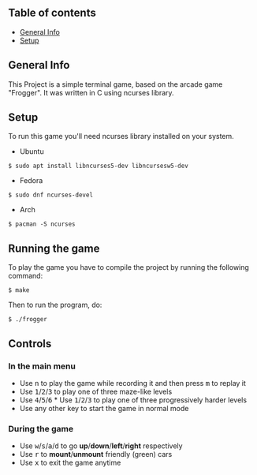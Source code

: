 ## Table of contents
* [General Info](#general-info)
* [Setup](#setup)

## General Info
This Project is a simple terminal game, based on the arcade game "Frogger". It was written in C using ncurses library.

## Setup
To run this game you'll need ncurses library installed on your system.
* Ubuntu
```
$ sudo apt install libncurses5-dev libncursesw5-dev
```
* Fedora
```
$ sudo dnf ncurses-devel
```
* Arch
```
$ pacman -S ncurses
```

## Running the game
To play the game you have to compile the project by running the following command:
```
$ make
```
Then to run the program, do:
```
$ ./frogger
```

## Controls

### In the main menu
* Use <kbd>n</kbd> to play the game while recording it and then press <kbd>m</kbd> to replay it
* Use <kbd>1</kbd>/<kbd>2</kbd>/<kbd>3</kbd> to play one of three maze-like levels
* Use <kbd>4</kbd>/<kbd>5</kbd>/<kbd>6</kbd> * Use <kbd>1</kbd>/<kbd>2</kbd>/<kbd>3</kbd> to play one of three progressively harder levels
* Use any other key to start  the game in normal mode
  
### During the game
* Use <kbd>w</kbd>/<kbd>s</kbd>/<kbd>a</kbd>/<kbd>d</kbd> to go **up**/**down**/**left**/**right** respectively
* Use <kbd>r</kbd> to **mount**/**unmount** friendly (green) cars
* Use <kbd>x</kbd> to exit the game anytime


